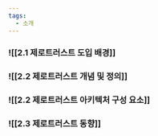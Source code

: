 ```yaml
---
tags:
  - 소개
---
```

### ![[2.1 제로트러스트 도입 배경]]
### ![[2.2 제로트러스트 개념 및 정의]]

### ![[2.2 제로트러스트 아키텍처 구성 요소]]
### ![[2.3 제로트러스트 동향]]